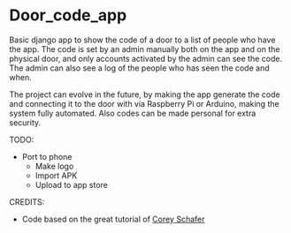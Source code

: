 # Door_code_app

Basic django app to show the code of a door to a list of people who have the app. The code is set by an admin manually both on the app and on the physical door, and only accounts activated by the admin can see the code. The admin can also see a log of the people who has seen the code and when.

The project can evolve in the future, by making the app generate the code and connecting it to the door with via Raspberry Pi or Arduino, making the system fully automated. Also codes can be made personal for extra security.

TODO:

- Port to phone
  - Make logo
  - Import APK
  - Upload to app store

CREDITS:

- Code based on the great tutorial of [Corey Schafer](https://www.youtube.com/watch?v=1PkNiYlkkjo&list=PL-osiE80TeTtoQCKZ03TU5fNfx2UY6U4p&index=4)